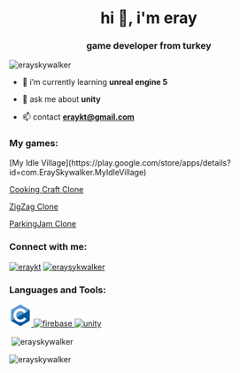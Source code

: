 <h1 align="center">hi 👋, i'm eray</h1>
<h3 align="center">game developer from turkey</h3>

<p align="left"> <img src="https://komarev.com/ghpvc/?username=erayskywalker&label=Profile%20views&color=0e75b6&style=flat" alt="erayskywalker" /> </p>

- 🌱 i’m currently learning **unreal engine 5**

- 💬 ask me about **unity**

- 📫 contact **eraykt@gmail.com**

<h3 align="left">My games:</h3>
[My Idle Village](https://play.google.com/store/apps/details?id=com.EraySkywalker.MyIdleVillage)

[Cooking Craft Clone](https://github.com/erayskywalker/CookingCraftClone)

[ZigZag Clone](https://github.com/erayskywalker/ZigZagClone)

[ParkingJam Clone](https://github.com/erayskywalker/ParkingJamClone)

<h3 align="left">Connect with me:</h3>
<p align="left">
<a href="https://linkedin.com/in/eraykt" target="blank"><img align="center" src="https://raw.githubusercontent.com/rahuldkjain/github-profile-readme-generator/master/src/images/icons/Social/linked-in-alt.svg" alt="eraykt" height="30" width="40" /></a>
<a href="https://www.hackerrank.com/eraysykwalker" target="blank"><img align="center" src="https://raw.githubusercontent.com/rahuldkjain/github-profile-readme-generator/master/src/images/icons/Social/hackerrank.svg" alt="eraysykwalker" height="30" width="40" /></a>
</p>

<h3 align="left">Languages and Tools:</h3>
<p align="left"> <a href="https://www.cprogramming.com/" target="_blank" rel="noreferrer"> <img src="https://raw.githubusercontent.com/devicons/devicon/master/icons/c/c-original.svg" alt="c" width="40" height="40"/> </a> <a href="https://firebase.google.com/" target="_blank" rel="noreferrer"> <img src="https://www.vectorlogo.zone/logos/firebase/firebase-icon.svg" alt="firebase" width="40" height="40"/> </a> <a href="https://unity.com/" target="_blank" rel="noreferrer"> <img src="https://www.vectorlogo.zone/logos/unity3d/unity3d-icon.svg" alt="unity" width="40" height="40"/> </a> </p>

<p>&nbsp;<img align="center" src="https://github-readme-stats.vercel.app/api?username=erayskywalker&show_icons=true&locale=en" alt="erayskywalker" /></p>

<p><img align="center" src="https://github-readme-streak-stats.herokuapp.com/?user=erayskywalker&" alt="erayskywalker" /></p>



<!--### You can reach my games with the links below.
[My Idle Village](https://play.google.com/store/apps/details?id=com.EraySkywalker.MyIdleVillage)

[Cooking Craft Clone](https://github.com/erayskywalker/CookingCraftClone)

[ZigZag Clone](https://github.com/erayskywalker/ZigZagClone)

[ParkingJam Clone](https://github.com/erayskywalker/ParkingJamClone)

**erayskywalker/erayskywalker** is a ✨ _special_ ✨ repository because its `README.md` (this file) appears on your GitHub profile.

Here are some ideas to get you started:

- 🔭 I’m currently working on ...
- 🌱 I’m currently learning ...
- 👯 I’m looking to collaborate on ...
- 🤔 I’m looking for help with ...
- 💬 Ask me about ...
- 📫 How to reach me: ...
- 😄 Pronouns: ...
- ⚡ Fun fact: ...
-->
